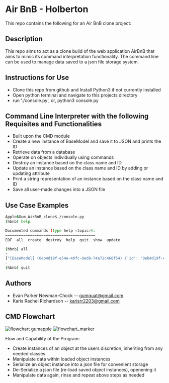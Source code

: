 # Air BnB - Holberton
This repo contains the following for an Air BnB clone project:

## Description
This repo aims to act as a clone build of the web application AirBnB that aims to mimic its command interpretation functionality. The command line can be used to manage data saved to a json file storage system.

## Instructions for Use
* Clone this repo from github and Install Python3 if not currently installed
* Open python terminal and navigate to this projects directory
* run './console.py', or, python3 console.py

## Command Line Interpreter with the following Requisites and Functionalities
* Built upon the CMD module
* Create a new instance of BaseModel and save it to JSON and prints the ID
* Retrieve data from a database
* Operate on objects individually using commands
* Destroy an instance based on the class name and ID
* Update an instance based on the class name and ID by adding or updating attribute
* Print a string representation of an instance based on the class name and ID
* Save all user-made changes into a JSON file


## Use Case Examples
```bash
Apple&Gum_AirBnB_clone$./console.py
(hbnb) help

Documented commands (type help <topic>):
========================================
EOF  all  create  destroy  help  quit  show  update

(hbnb) all
-
["[BaseModel] (0eb4d19f-e54e-40fc-9ed8-74a72c468f54) {'id': '0eb4d19f-e54e-40fc-9ed8-74a72c468f54', 'created_at': datetime.datetime(2023, 6, 13, 18, 51, 13, 445268), 'updated_at': datetime.datetime(2023, 6, 13, 18, 51, 13, 445283)}", "[User] (92c8391f-1a16-4f7a-9818-e94cafa23c2b) {'id': '92c8391f-1a16-4f7a-9818-e94cafa23c2b', 'created_at': datetime.datetime(2023, 6, 13, 18, 51, 16, 139695), 'updated_at': datetime.datetime(2023, 6, 13, 18, 51, 16, 139715)}", "[City] (59872cd1-0692-40a2-8bd8-65184643a1fd) {'id': '59872cd1-0692-40a2-8bd8-65184643a1fd', 'created_at': datetime.datetime(2023, 6, 13, 18, 51, 18, 575985), 'updated_at': datetime.datetime(2023, 6, 13, 18, 51, 18, 575999)}", "[Place] (ae50374c-3e75-4e7d-b120-13711cca53a8) {'id': 'ae50374c-3e75-4e7d-b120-13711cca53a8', 'created_at': datetime.datetime(2023, 6, 13, 18, 51, 21, 143996), 'updated_at': datetime.datetime(2023, 6, 13, 18, 51, 21, 144011)}", "[State] (92a677f3-fd9f-4993-9f9b-823f490bff13) {'id': '92a677f3-fd9f-4993-9f9b-823f490bff13', 'created_at': datetime.datetime(2023, 6, 13, 18, 51, 24, 369156), 'updated_at': datetime.datetime(2023, 6, 13, 18, 51, 24, 369170)}", "[Amenity] (8f7ab8c0-bff4-4dc1-b59a-81907ca7fe4a) {'id': '8f7ab8c0-bff4-4dc1-b59a-81907ca7fe4a', 'created_at': datetime.datetime(2023, 6, 13, 18, 51, 27, 317225), 'updated_at': datetime.datetime(2023, 6, 13, 18, 51, 27, 317242)}"]
-
(hbnb) quit
```

## Authors
* Evan Parker Newman-Chock -- <gumquat@gmail.com>
* Karis Rachel Richardson -- <karisrr2203@gmail.com>


## CMD Flowchart
![flowchart gumapple](https://github.com/krisCrossApplesauce/holbertonschool-AirBnB_clone/assets/23125776/6615bb64-22da-4b74-8cbc-6c1ceabd3670)
![flowchart_marker](https://github.com/krisCrossApplesauce/holbertonschool-AirBnB_clone/assets/23125776/a216f68a-3843-4321-9d05-5831d893de42)

Flow and Capability of the Program:
* Create instances of an object at the users discretion, inheriting from any needed classes
* Manipulate data within loaded object instances
* Serialize an object instance into a json file for convenient storage
* De-Serialize a json file (re-load saved object instances), openening it 
* Manipulate data again, rinse and repeat above steps as needed




